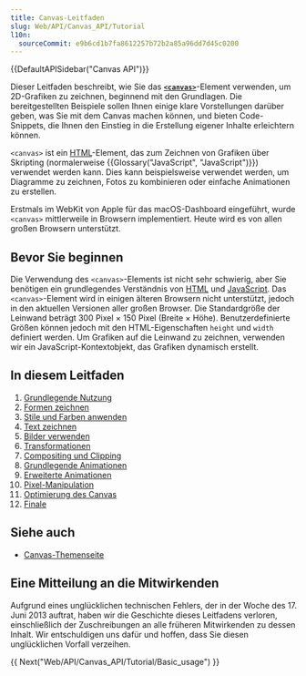```yaml
---
title: Canvas-Leitfaden
slug: Web/API/Canvas_API/Tutorial
l10n:
  sourceCommit: e9b6cd1b7fa8612257b72b2a85a96dd7d45c0200
---
```


{{DefaultAPISidebar("Canvas API")}}

Dieser Leitfaden beschreibt, wie Sie das [**`<canvas>`**](/de/docs/Web/HTML/Reference/Elements/canvas)-Element verwenden, um 2D-Grafiken zu zeichnen, beginnend mit den Grundlagen. Die bereitgestellten Beispiele sollen Ihnen einige klare Vorstellungen darüber geben, was Sie mit dem Canvas machen können, und bieten Code-Snippets, die Ihnen den Einstieg in die Erstellung eigener Inhalte erleichtern können.

`<canvas>` ist ein [HTML](/de/docs/Web/HTML)-Element, das zum Zeichnen von Grafiken über Skripting (normalerweise {{Glossary("JavaScript", "JavaScript")}}) verwendet werden kann. Dies kann beispielsweise verwendet werden, um Diagramme zu zeichnen, Fotos zu kombinieren oder einfache Animationen zu erstellen.

Erstmals im WebKit von Apple für das macOS-Dashboard eingeführt, wurde `<canvas>` mittlerweile in Browsern implementiert. Heute wird es von allen großen Browsern unterstützt.

## Bevor Sie beginnen

Die Verwendung des `<canvas>`-Elements ist nicht sehr schwierig, aber Sie benötigen ein grundlegendes Verständnis von [HTML](/de/docs/Web/HTML) und [JavaScript](/de/docs/Web/JavaScript). Das `<canvas>`-Element wird in einigen älteren Browsern nicht unterstützt, jedoch in den aktuellen Versionen aller großen Browser. Die Standardgröße der Leinwand beträgt 300 Pixel × 150 Pixel (Breite × Höhe). Benutzerdefinierte Größen können jedoch mit den HTML-Eigenschaften `height` und `width` definiert werden. Um Grafiken auf die Leinwand zu zeichnen, verwenden wir ein JavaScript-Kontextobjekt, das Grafiken dynamisch erstellt.

## In diesem Leitfaden

1. [Grundlegende Nutzung](/de/docs/Web/API/Canvas_API/Tutorial/Basic_usage)
2. [Formen zeichnen](/de/docs/Web/API/Canvas_API/Tutorial/Drawing_shapes)
3. [Stile und Farben anwenden](/de/docs/Web/API/Canvas_API/Tutorial/Applying_styles_and_colors)
4. [Text zeichnen](/de/docs/Web/API/Canvas_API/Tutorial/Drawing_text)
5. [Bilder verwenden](/de/docs/Web/API/Canvas_API/Tutorial/Using_images)
6. [Transformationen](/de/docs/Web/API/Canvas_API/Tutorial/Transformations)
7. [Compositing und Clipping](/de/docs/Web/API/Canvas_API/Tutorial/Compositing)
8. [Grundlegende Animationen](/de/docs/Web/API/Canvas_API/Tutorial/Basic_animations)
9. [Erweiterte Animationen](/de/docs/Web/API/Canvas_API/Tutorial/Advanced_animations)
10. [Pixel-Manipulation](/de/docs/Web/API/Canvas_API/Tutorial/Pixel_manipulation_with_canvas)
11. [Optimierung des Canvas](/de/docs/Web/API/Canvas_API/Tutorial/Optimizing_canvas)
12. [Finale](/de/docs/Web/API/Canvas_API/Tutorial/Finale)

## Siehe auch

- [Canvas-Themenseite](/de/docs/Web/API/Canvas_API)

## Eine Mitteilung an die Mitwirkenden

Aufgrund eines unglücklichen technischen Fehlers, der in der Woche des 17. Juni 2013 auftrat, haben wir die Geschichte dieses Leitfadens verloren, einschließlich der Zuschreibungen an alle früheren Mitwirkenden zu dessen Inhalt. Wir entschuldigen uns dafür und hoffen, dass Sie diesen unglücklichen Vorfall verzeihen.

{{ Next("Web/API/Canvas_API/Tutorial/Basic_usage") }}
